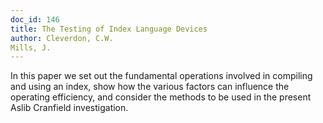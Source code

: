 ```yaml
---
doc_id: 146
title: The Testing of Index Language Devices
author: Cleverdon, C.W.
Mills, J.
---
```


In this paper we set out the fundamental operations involved
in compiling and using an index, show how the various factors can
influence the operating efficiency, and consider the methods to
be used in the present Aslib Cranfield investigation.